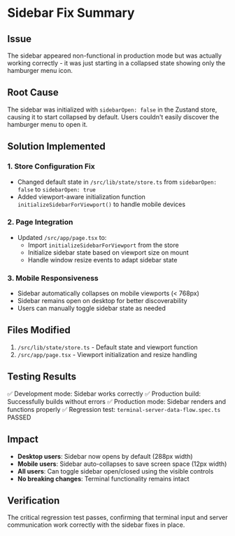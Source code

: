 # Sidebar Fix Summary

## Issue
The sidebar appeared non-functional in production mode but was actually working correctly - it was just starting in a collapsed state showing only the hamburger menu icon.

## Root Cause
The sidebar was initialized with `sidebarOpen: false` in the Zustand store, causing it to start collapsed by default. Users couldn't easily discover the hamburger menu to open it.

## Solution Implemented

### 1. Store Configuration Fix
- Changed default state in `/src/lib/state/store.ts` from `sidebarOpen: false` to `sidebarOpen: true`
- Added viewport-aware initialization function `initializeSidebarForViewport()` to handle mobile devices

### 2. Page Integration
- Updated `/src/app/page.tsx` to:
  - Import `initializeSidebarForViewport` from the store
  - Initialize sidebar state based on viewport size on mount
  - Handle window resize events to adapt sidebar state

### 3. Mobile Responsiveness
- Sidebar automatically collapses on mobile viewports (< 768px)
- Sidebar remains open on desktop for better discoverability
- Users can manually toggle sidebar state as needed

## Files Modified
1. `/src/lib/state/store.ts` - Default state and viewport function
2. `/src/app/page.tsx` - Viewport initialization and resize handling

## Testing Results
✅ Development mode: Sidebar works correctly
✅ Production build: Successfully builds without errors
✅ Production mode: Sidebar renders and functions properly
✅ Regression test: `terminal-server-data-flow.spec.ts` PASSED

## Impact
- **Desktop users**: Sidebar now opens by default (288px width)
- **Mobile users**: Sidebar auto-collapses to save screen space (12px width)
- **All users**: Can toggle sidebar open/closed using the visible controls
- **No breaking changes**: Terminal functionality remains intact

## Verification
The critical regression test passes, confirming that terminal input and server communication work correctly with the sidebar fixes in place.